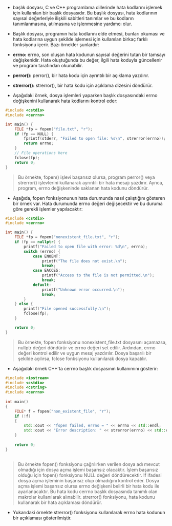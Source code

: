 - <cerrno> başlık dosyası, C ve C++ programlama dillerinde hata kodlarını işlemek için kullanılan bir başlık dosyasıdır. Bu başlık dosyası, hata kodlarının sayısal değerleriyle ilişkili sabitleri tanımlar ve bu kodların tanımlanmasına, atılmasına ve işlenmesine yardımcı olur.

- Başlık dosyası, programın hata kodlarını elde etmesi, bunları okuması ve hata kodlarına uygun şekilde işlemesi için kullanılan birkaç farklı fonksiyonu içerir. Bazı örnekler şunlardır:

- **errno:** errno, son oluşan hata kodunun sayısal değerini tutan bir tamsayı değişkenidir. Hata oluştuğunda bu değer, ilgili hata koduyla güncellenir ve program tarafından okunabilir.
- **perror():** perror(), bir hata kodu için ayrıntılı bir açıklama yazdırır.
- **strerror():** strerror(), bir hata kodu için açıklama dizesini döndürür.
- Aşağıdaki örnek, dosya işlemleri yaparken <cerrno> başlık dosyasındaki errno değişkenini kullanarak hata kodlarını kontrol eder:

```CPP
#include <cstdio>
#include <cerrno>

int main() {
    FILE *fp = fopen("file.txt", "r");
    if (fp == NULL) {
        fprintf(stderr, "Failed to open file: %s\n", strerror(errno));
        return errno;
    }
    // File operations here
    fclose(fp);
    return 0;
}

```
> Bu örnekte, fopen() işlevi başarısız olursa, program perror() veya strerror() işlevlerini kullanarak ayrıntılı bir hata mesajı yazdırır. Ayrıca, program, errno değişkeninde saklanan hata kodunu döndürür.

- Aşağıda, fopen fonksiyonunun hata durumunda nasıl çalıştığını gösteren bir örnek var. Hata durumunda errno değeri değişecektir ve bu duruma göre gerekli işlemler yapılacaktır:

```CPP
#include <cstdio>
#include <cerrno>

int main() {
    FILE *fp = fopen("nonexistent_file.txt", "r");
    if (fp == nullptr) {
        printf("Failed to open file with error: %d\n", errno);
        switch (errno) {
            case ENOENT:
                printf("The file does not exist.\n");
                break;
            case EACCES:
                printf("Access to the file is not permitted.\n");
                break;
            default:
                printf("Unknown error occurred.\n");
                break;
        }
    } else {
        printf("File opened successfully.\n");
        fclose(fp);
    }

    return 0;
}

```

> Bu örnekte, fopen fonksiyonu nonexistent_file.txt dosyasını açamazsa, nullptr değeri döndürür ve errno değeri set edilir. Ardından, errno değeri kontrol edilir ve uygun mesaj yazdırılır. Dosya başarılı bir şekilde açılırsa, fclose fonksiyonu kullanılarak dosya kapatılır.

- Aşağıdaki örnek C++'ta cerrno başlık dosyasının kullanımını gösterir:

```CPP
#include <iostream>
#include <cstdio>
#include <cstring>
#include <cerrno>
 
int main()
{
    FILE* f = fopen("non_existent_file", "r");
    if (!f)
    {
        std::cout << "fopen failed, errno = " << errno << std::endl;
        std::cout << "Error description: " << strerror(errno) << std::endl;
    }
 
    return 0;
}
 
```
> Bu örnekte fopen() fonksiyonu çağrılırken verilen dosya adı mevcut olmadığı için dosya açma işlemi başarısız olacaktır. İşlem başarısız olduğu için fopen() fonksiyonu NULL değeri döndürecektir. !f ifadesi dosya açma işleminin başarısız olup olmadığını kontrol eder. Dosya açma işlemi başarısız olursa errno değişkeni belirli bir hata kodu ile ayarlanacaktır. Bu hata kodu cerrno başlık dosyasında tanımlı olan makrolar kullanılarak alınabilir. strerror() fonksiyonu, hata kodunu kullanarak bir hata açıklaması döndürür.

- Yukarıdaki örnekte strerror() fonksiyonu kullanılarak errno hata kodunun bir açıklaması gösterilmiştir.


